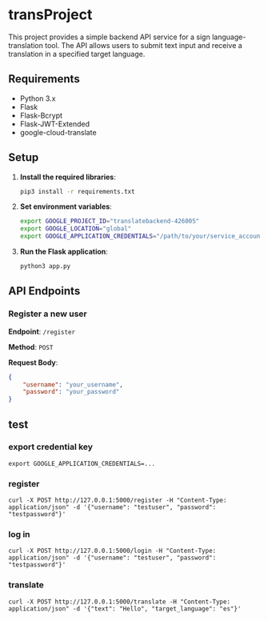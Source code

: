 # transProject
 This project provides a simple backend API service for a sign language-translation tool. The API allows users to submit text input and receive a translation in a specified target language.

## Requirements

- Python 3.x
- Flask
- Flask-Bcrypt
- Flask-JWT-Extended
- google-cloud-translate

## Setup

1. **Install the required libraries**:
    ```bash
    pip3 install -r requirements.txt
    ```

2. **Set environment variables**:
    ```bash
    export GOOGLE_PROJECT_ID="translatebackend-426005"
    export GOOGLE_LOCATION="global"
    export GOOGLE_APPLICATION_CREDENTIALS="/path/to/your/service_account_key.json"
    ```

3. **Run the Flask application**:
    ```bash
    python3 app.py
    ```

## API Endpoints

### Register a new user

**Endpoint**: `/register`

**Method**: `POST`

**Request Body**:
```json
{
    "username": "your_username",
    "password": "your_password"
}
```
## test

### export credential key
    export GOOGLE_APPLICATION_CREDENTIALS=...

### register 
    curl -X POST http://127.0.0.1:5000/register -H "Content-Type: application/json" -d '{"username": "testuser", "password": "testpassword"}'

### log in 
    curl -X POST http://127.0.0.1:5000/login -H "Content-Type: application/json" -d '{"username": "testuser", "password": "testpassword"}'   

### translate
    curl -X POST http://127.0.0.1:5000/translate -H "Content-Type: application/json" -d '{"text": "Hello", "target_language": "es"}'         
